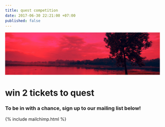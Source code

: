 ```yaml
---
title: quest competition
date: 2017-06-30 22:21:00 +07:00
published: false
---
```


![Group 3.jpg](/uploads/Group%203.jpg)
# win 2 tickets to quest
### To be in with a chance, sign up to our mailing list below!
{% include mailchimp.html %}